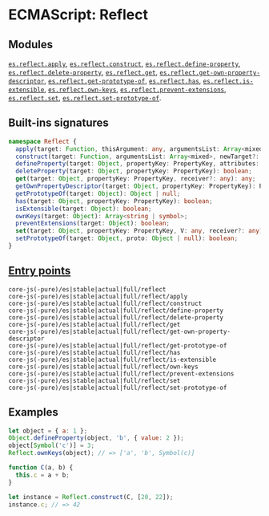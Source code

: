 # ECMAScript: Reflect

## Modules 
[`es.reflect.apply`](https://github.com/zloirock/core-js/blob/v4/packages/core-js/modules/es.reflect.apply.js), [`es.reflect.construct`](https://github.com/zloirock/core-js/blob/v4/packages/core-js/modules/es.reflect.construct.js), [`es.reflect.define-property`](https://github.com/zloirock/core-js/blob/v4/packages/core-js/modules/es.reflect.define-property.js), [`es.reflect.delete-property`](https://github.com/zloirock/core-js/blob/v4/packages/core-js/modules/es.reflect.delete-property.js), [`es.reflect.get`](https://github.com/zloirock/core-js/blob/v4/packages/core-js/modules/es.reflect.get.js), [`es.reflect.get-own-property-descriptor`](https://github.com/zloirock/core-js/blob/v4/packages/core-js/modules/es.reflect.get-own-property-descriptor.js), [`es.reflect.get-prototype-of`](https://github.com/zloirock/core-js/blob/v4/packages/core-js/modules/es.reflect.get-prototype-of.js), [`es.reflect.has`](https://github.com/zloirock/core-js/blob/v4/packages/core-js/modules/es.reflect.has.js), [`es.reflect.is-extensible`](https://github.com/zloirock/core-js/blob/v4/packages/core-js/modules/es.reflect.is-extensible.js), [`es.reflect.own-keys`](https://github.com/zloirock/core-js/blob/v4/packages/core-js/modules/es.reflect.own-keys.js), [`es.reflect.prevent-extensions`](https://github.com/zloirock/core-js/blob/v4/packages/core-js/modules/es.reflect.prevent-extensions.js), [`es.reflect.set`](https://github.com/zloirock/core-js/blob/v4/packages/core-js/modules/es.reflect.set.js), [`es.reflect.set-prototype-of`](https://github.com/zloirock/core-js/blob/v4/packages/core-js/modules/es.reflect.set-prototype-of.js).

## Built-ins signatures
```ts
namespace Reflect {
  apply(target: Function, thisArgument: any, argumentsList: Array<mixed>): any;
  construct(target: Function, argumentsList: Array<mixed>, newTarget?: Function): Object;
  defineProperty(target: Object, propertyKey: PropertyKey, attributes: PropertyDescriptor): boolean;
  deleteProperty(target: Object, propertyKey: PropertyKey): boolean;
  get(target: Object, propertyKey: PropertyKey, receiver?: any): any;
  getOwnPropertyDescriptor(target: Object, propertyKey: PropertyKey): PropertyDescriptor | void;
  getPrototypeOf(target: Object): Object | null;
  has(target: Object, propertyKey: PropertyKey): boolean;
  isExtensible(target: Object): boolean;
  ownKeys(target: Object): Array<string | symbol>;
  preventExtensions(target: Object): boolean;
  set(target: Object, propertyKey: PropertyKey, V: any, receiver?: any): boolean;
  setPrototypeOf(target: Object, proto: Object | null): boolean;
}
```

## [Entry points]({docs-version}/docs/usage#h-entry-points)
```
core-js(-pure)/es|stable|actual|full/reflect
core-js(-pure)/es|stable|actual|full/reflect/apply
core-js(-pure)/es|stable|actual|full/reflect/construct
core-js(-pure)/es|stable|actual|full/reflect/define-property
core-js(-pure)/es|stable|actual|full/reflect/delete-property
core-js(-pure)/es|stable|actual|full/reflect/get
core-js(-pure)/es|stable|actual|full/reflect/get-own-property-descriptor
core-js(-pure)/es|stable|actual|full/reflect/get-prototype-of
core-js(-pure)/es|stable|actual|full/reflect/has
core-js(-pure)/es|stable|actual|full/reflect/is-extensible
core-js(-pure)/es|stable|actual|full/reflect/own-keys
core-js(-pure)/es|stable|actual|full/reflect/prevent-extensions
core-js(-pure)/es|stable|actual|full/reflect/set
core-js(-pure)/es|stable|actual|full/reflect/set-prototype-of
```

## Examples
```js
let object = { a: 1 };
Object.defineProperty(object, 'b', { value: 2 });
object[Symbol('c')] = 3;
Reflect.ownKeys(object); // => ['a', 'b', Symbol(c)]

function C(a, b) {
  this.c = a + b;
}

let instance = Reflect.construct(C, [20, 22]);
instance.c; // => 42
```
